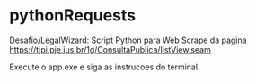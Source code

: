 # pythonRequests
Desafio/LegalWizard: Script Python para Web Scrape da pagina https://tjpi.pje.jus.br/1g/ConsultaPublica/listView.seam

Execute o app.exe e siga as instrucoes do terminal.

